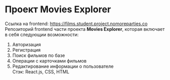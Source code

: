 # Проект Movies Explorer
Ссылка на frontend: https://films.student.project.nomoreparties.co  
Репозиторий frontend части проекта **Movies Explorer**, которая включает в себя следующии возможности:  
1. Авторизация  
2. Регистрация
3. Поиск фильмов по базе
4. Операции с карточками фильмов
5. Редактирование информации о пользователе  
Стэк: React.js, CSS, HTML

